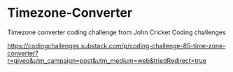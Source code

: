 # Timezone-Converter
Timezone converter coding challenge from John Cricket Coding challenges

https://codingchallenges.substack.com/p/coding-challenge-85-time-zone-converter?r=gjveo&utm_campaign=post&utm_medium=web&triedRedirect=true
